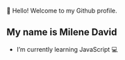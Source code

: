 

<!--
**milenedavid/milenedavid** is a ✨ _special_ ✨ repository because its `README.md` (this file) appears on your GitHub profile.

Here are some ideas to get you started:

- 🌱 I’m currently learning JavaScript 
-->

👋 Hello! Welcome to my Github profile.
## My name is Milene David 
- I’m currently learning JavaScript 💻
